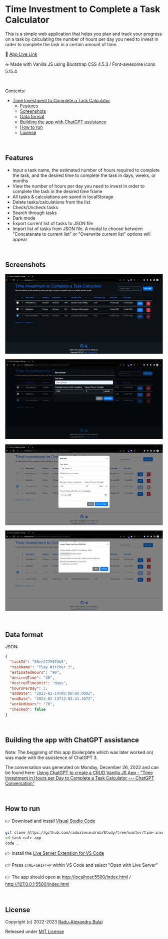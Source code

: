# Time Investment to Complete a Task Calculator

This is a simple web application that helps you plan and track your progress on a task by calculating the number of hours per day you need to invest in order to complete the task in a certain amount of time.

🚀 [App Live Link](https://radubulai.com/Study/time-investment-to-complete-a-task-calculator)

☕ Made with Vanilla JS using Bootstrap CSS 4.5.3 / Font-awesome icons 5.15.4

<br>

Contents:

- [Time Investment to Complete a Task Calculator](#time-investment-to-complete-a-task-calculator)
  - [Features](#features)
  - [Screenshots](#screenshots)
  - [Data format](#data-format)
  - [Building the app with ChatGPT assistance](#building-the-app-with-chatgpt-assistance)
  - [How to run](#how-to-run)
  - [License](#license)

<br>

## Features

- Input a task name, the estimated number of hours required to complete the task, and the desired time to complete the task in days, weeks, or months
- View the number of hours per day you need to invest in order to complete the task in the desired time frame
- All tasks & calculations are saved in localStorage
- Delete tasks/calculations from the list
- Check/Uncheck tasks
- Search through tasks
- Dark mode
- Export current list of tasks to JSON file
- Import list of tasks from JSON file. A modal to choose between "Concatenate to current list" or "Overwrite current list" options will appear

<br/>

## Screenshots

![](./screenshots/TimeInvestmentCalculator_02.jpg)

![](./screenshots/TimeInvestmentCalculator_03.jpg)

![](./screenshots/TimeInvestmentCalculator_04.jpg)

![](./screenshots/TimeInvestmentCalculator_05.jpg)

<br/>

## Data format

JSON:

```json
{
  "taskId": "08ee222907db5",
  "taskName": "Play Witcher 3",
  "estimatedHours": "90",
  "desiredTime": "30",
  "desiredTimeUnit": "days",
  "hoursPerDay": 3,
  "addDate": "2023-01-14T00:00:00.000Z",
  "endDate": "2023-02-13T12:03:41.407Z",
  "workedHours": "70",
  "checked": false
}
```

<br/>

## Building the app with ChatGPT assistance

Note: The beggining of this app (boilerplate which was later worked on) was made with the assistence of ChatGPT 3.

The conversation was generated on Monday, December 26, 2022 and can be found here: [Using ChatGPT to create a CRUD Vanilla JS App - "Time Investment in Hours per Day to Complete a Task Calculator --- ChatGPT Conversation"](./TimeInvestmentCalculatorREADME.md)

<br/>

## How to run

👉 Download and install [Visual Studio Code](https://code.visualstudio.com/)

```bash
git clone https://github.com/radualexandrub/Study/tree/master/time-investment-to-complete-a-task-calculator task-calc-app
cd task-calc-app
code .
```

👉 Install the [Live Server Extension for VS Code](https://marketplace.visualstudio.com/items?itemName=ritwickdey.LiveServer)

👉 Press `CTRL+SHIFT+P` within VS Code and select "Open with Live Server"

👉 The app should open at [http://localhost:5500/index.html](http://localhost:5500/index.html) / http://127.0.0.1:5500/index.html

<br/>

## License

Copyright (c) 2022-2023 [Radu-Alexandru Bulai](https://radubulai.com)

Released under [MIT License](./LICENSE)
